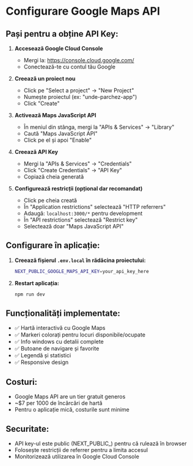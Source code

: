 # Configurare Google Maps API

## Pași pentru a obține API Key:

1. **Accesează Google Cloud Console**
   - Mergi la: https://console.cloud.google.com/
   - Conectează-te cu contul tău Google

2. **Creează un proiect nou**
   - Click pe "Select a project" → "New Project"
   - Numește proiectul (ex: "unde-parchez-app")
   - Click "Create"

3. **Activează Maps JavaScript API**
   - În meniul din stânga, mergi la "APIs & Services" → "Library"
   - Caută "Maps JavaScript API"
   - Click pe el și apoi "Enable"

4. **Creează API Key**
   - Mergi la "APIs & Services" → "Credentials"
   - Click "Create Credentials" → "API Key"
   - Copiază cheia generată

5. **Configurează restricții (opțional dar recomandat)**
   - Click pe cheia creată
   - În "Application restrictions" selectează "HTTP referrers"
   - Adaugă: `localhost:3000/*` pentru development
   - În "API restrictions" selectează "Restrict key"
   - Selectează doar "Maps JavaScript API"

## Configurare în aplicație:

1. **Creează fișierul `.env.local` în rădăcina proiectului:**
   ```bash
   NEXT_PUBLIC_GOOGLE_MAPS_API_KEY=your_api_key_here
   ```

2. **Restart aplicația:**
   ```bash
   npm run dev
   ```

## Funcționalități implementate:

- ✅ Hartă interactivă cu Google Maps
- ✅ Markeri colorați pentru locuri disponibile/ocupate
- ✅ Info windows cu detalii complete
- ✅ Butoane de navigare și favorite
- ✅ Legendă și statistici
- ✅ Responsive design

## Costuri:

- Google Maps API are un tier gratuit generos
- ~$7 per 1000 de încărcări de hartă
- Pentru o aplicație mică, costurile sunt minime

## Securitate:

- API key-ul este public (NEXT_PUBLIC_) pentru că rulează în browser
- Folosește restricții de referrer pentru a limita accesul
- Monitorizează utilizarea în Google Cloud Console 